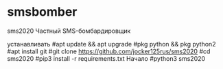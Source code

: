 # smsbomber
sms2020
Частный SMS-бомбардировщик

устанавливать
#apt update && apt upgrade
#pkg python && pkg python2
#apt install git
#git clone https://github.com/jocker125rus/sms2020
#cd sms2020 
#pip3 install -r requirements.txt
Начало
#python3 sms2020
